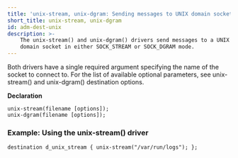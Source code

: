 ```yaml
---
title: 'unix-stream, unix-dgram: Sending messages to UNIX domain sockets'
short_title: unix-stream, unix-dgram
id: adm-dest-unix
description: >-
    The unix-stream() and unix-dgram() drivers send messages to a UNIX
    domain socket in either SOCK_STREAM or SOCK_DGRAM mode.
---
```


Both drivers have a single required argument specifying the name of the
socket to connect to. For the list of available optional parameters, see
unix-stream() and unix-dgram() destination options.

**Declaration**

```config
unix-stream(filename [options]);
unix-dgram(filename [options]);
```

### Example: Using the unix-stream() driver

```config
destination d_unix_stream { unix-stream("/var/run/logs"); };
```
